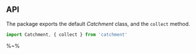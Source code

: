 ## API

The package exports the default _Catchment_ class, and the `collect` method.

```js
import Catchment, { collect } from 'catchment'
```

%~%